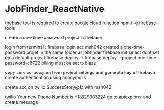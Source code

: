 # JobFinder_ReactNative

firebase tool is required to create google cloud function
npm i -g firebase-tools

create a one-time-password project in firebase

login from terminal : firebase login acc msh042
created a one-time-password projet in the same folder as jobfinder
firebase init
select dont set up a default project
firebase deploy -> firebase deploy --project one-time-password-c8722
billing must be set to blaze

copy service_acc.json from project settings and generate key of firebase
create authentication using anonymous

create acc on twilio
SuccessStory@12 with msh042

twilio Your new Phone Number is +18329003224
go to apiexplorer and create message
